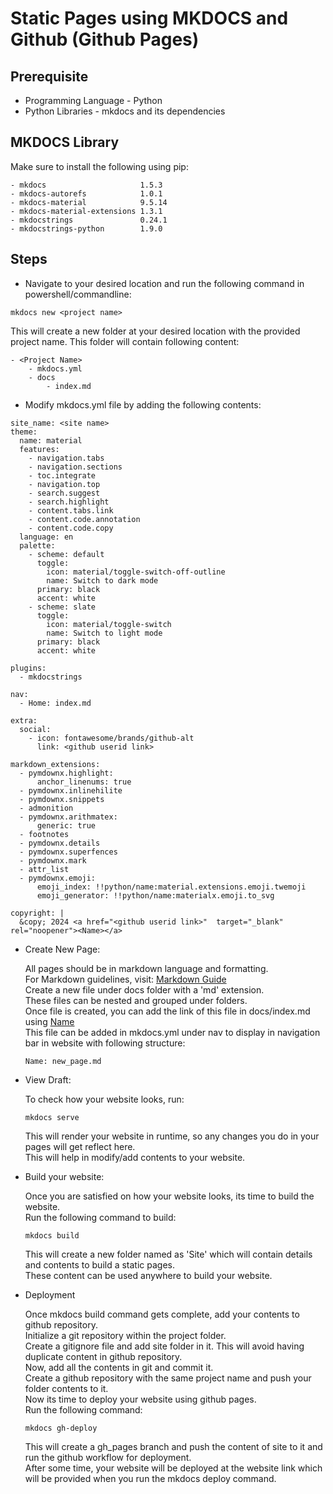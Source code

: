 # Static Pages using MKDOCS and Github (Github Pages)

## Prerequisite

- Programming Language - Python
- Python Libraries - mkdocs and its dependencies

## MKDOCS Library

Make sure to install the following using pip:
```
- mkdocs                     1.5.3
- mkdocs-autorefs            1.0.1
- mkdocs-material            9.5.14
- mkdocs-material-extensions 1.3.1
- mkdocstrings               0.24.1
- mkdocstrings-python        1.9.0
```

## Steps

- Navigate to your desired location and run the following command in powershell/commandline:
``` 
mkdocs new <project name>
```
This will create a new folder at your desired location with the provided project name.
This folder will contain following content:
```
- <Project Name>
    - mkdocs.yml
    - docs
        - index.md
```

- Modify mkdocs.yml file by adding the following contents:
```
site_name: <site name>
theme:
  name: material
  features:
    - navigation.tabs
    - navigation.sections
    - toc.integrate
    - navigation.top
    - search.suggest
    - search.highlight
    - content.tabs.link
    - content.code.annotation
    - content.code.copy
  language: en
  palette:
    - scheme: default
      toggle:
        icon: material/toggle-switch-off-outline 
        name: Switch to dark mode
      primary: black
      accent: white 
    - scheme: slate 
      toggle:
        icon: material/toggle-switch
        name: Switch to light mode    
      primary: black
      accent: white

plugins:
  - mkdocstrings

nav:
  - Home: index.md 

extra:
  social:
    - icon: fontawesome/brands/github-alt
      link: <github userid link>

markdown_extensions:
  - pymdownx.highlight:
      anchor_linenums: true
  - pymdownx.inlinehilite
  - pymdownx.snippets
  - admonition
  - pymdownx.arithmatex:
      generic: true
  - footnotes
  - pymdownx.details
  - pymdownx.superfences
  - pymdownx.mark
  - attr_list
  - pymdownx.emoji:
      emoji_index: !!python/name:material.extensions.emoji.twemoji
      emoji_generator: !!python/name:materialx.emoji.to_svg
      
copyright: |
  &copy; 2024 <a href="<github userid link>"  target="_blank" rel="noopener"><Name></a>
```

- Create New Page:

    All pages should be in markdown language and formatting.<br>
    For Markdown guidelines, visit: [Markdown Guide](https://www.markdownguide.org/)<br>
    Create a new file under docs folder with a 'md' extension.<br>
    These files can be nested and grouped under folders.<br>
    Once file is created, you can add the link of this file in docs/index.md using [Name](new_page.md)<br>
    This file can be added in mkdocs.yml under nav to display in navigation bar in website with following structure:
    ```
    Name: new_page.md
    ```

- View Draft:

    To check how your website looks, run:
    ```
    mkdocs serve
    ```
    This will render your website in runtime, so any changes you do in your pages will get reflect here.<br>
    This will help in modify/add contents to your website.

- Build your website:

    Once you are satisfied on how your website looks, its time to build the website.<br>
    Run the following command to build:
    ```
    mkdocs build
    ```
    This will create a new folder named as 'Site' which will contain details and contents to build a static pages.<br>
    These content can be used anywhere to build your website.

- Deployment

    Once mkdocs build command gets complete, add your contents to github repository.<br>
    Initialize a git repository within the project folder.<br>
    Create a gitignore file and add site folder in it. This will avoid having duplicate content in github repository.<br>
    Now, add all the contents in git and commit it.<br>
    Create a github repository with the same project name and push your folder contents to it.<br>
    Now its time to deploy your website using github pages.<br>
    Run the following command:
    ```
    mkdocs gh-deploy
    ```
    This will create a gh_pages branch and push the content of site to it and run the github workflow for deployment.<br>
    After some time, your website will be deployed at the website link which will be provided when you run the mkdocs deploy command.
